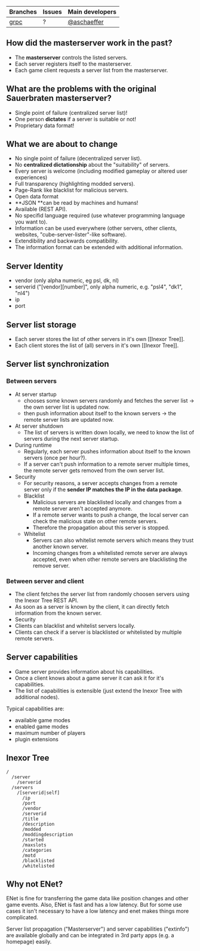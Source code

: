 Branches | Issues | Main developers
-------- | ------ | ---
[grpc](/inexor-game/code/tree/grpc) | ? | [@aschaeffer](/aschaeffer)

## How did the masterserver work in the past?

* The **masterserver** controls the listed servers.
* Each server registers itself to the masterserver.
* Each game client requests a server list from the masterserver.

## What are the problems with the original Sauerbraten masterserver?

* Single point of failure (centralized server list)!
* One person **dictates** if a server is suitable or not!
* Proprietary data format!

## What we are about to change

* No single point of failure (decentralized server list).
* No **centralized dictationship** about the "suitability" of servers.
 * Every server is welcome (including modified gameplay or altered user experiences)
 * Full transparency (highlighting modded servers).
 * Page-Rank like blacklist for malicious servers.
* Open data format
 * **JSON **can be read by machines and humans!
 * Available (REST API).
 * No specifid language required (use whatever programming language you want to).
 * Information can be used everywhere (other servers, other clients, websites, "cube-server-lister"-like software).
 * Extendibility and backwards compatibility.
  * The information format can be extended with additional information.

## Server Identity

* vendor (only alpha numeric, eg psl, dk, nl)
* serverid ("[vendor][number]", only alpha numeric, e.g. "psl4", "dk1", "nl4")
* ip
* port

## Server list storage

* Each server stores the list of other servers in it's own [[Inexor Tree]].
* Each client stores the list of (all) servers in it's own [[Inexor Tree]].

## Server list synchronization

### Between servers

* At server startup
  * chooses some known servers randomly and fetches the server list -> the own server list is updated now.
  * then push information about itself to the known servers -> the remote server lists are updated now.
* At server shutdown
  * The list of servers is written down locally, we need to know the list of servers during the next server startup.
* During runtime
  * Regularly, each server pushes information about itself to the known servers (once per hour?).
  * If a server can't push information to a remote server multiple times, the remote server gets removed from the own server list.
* Security
  * For security reasons, a server accepts changes from a remote server only if the **sender IP matches the IP in the data package**.
  * Blacklist
    * Malicious servers are blacklisted locally and changes from a remote server aren't accepted anymore.
    * If a remote server wants to push a change, the local server can check the malicious state on other remote servers.
    * Therefore the propagation about this server is stopped.
  * Whitelist
    * Servers can also whitelist remote servers which means they trust another known server.
    * Incoming changes from a whitelisted remote server are always accepted, even when other remote servers are blacklisting the remove server.

### Between server and client

* The client fetches the server list from randomly choosen servers using the Inexor Tree REST API.
* As soon as a server is known by the client, it can directly fetch information from the known server.
* Security
 * Clients can blacklist and whitelist servers locally.
 * Clients can check if a server is blacklisted or whitelisted by multiple remote servers.

## Server capabilities

* Game server provides information about his capabilities.
* Once a client knows about a game server it can ask it for it's capabilities.
* The list of capabilities is extensible (just extend the Inexor Tree with additional nodes).

Typical capabilities are:

* available game modes
* enabled game modes
* maximum number of players
* plugin extensions

## Inexor Tree

    /
      /server
        /serverid
      /servers
        /[serverid|self]
          /ip
          /port
          /vendor
          /serverid
          /title
          /description
          /modded
          /moddingdescription
          /started
          /maxslots
          /categories
          /motd
          /blacklisted
          /whitelisted

## Why not ENet?

ENet is fine for transferring the game data like position changes and other game events. Also, ENet is fast and has a low latency. But for some use cases it isn't necessary to have a low latency and enet makes things more complicated.

Server list propagation ("Masterserver") and server capabilities ("extinfo") are available globally and can be integrated in 3rd party apps (e.g. a homepage) easily.

